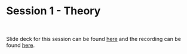 # Session 1 - Theory

<br>

Slide deck for this session can be found [here](https://docs.google.com/presentation/d/1m162HYdZUSFA2WCnUa9mi3SdtjetL12cw4RU8mI_GLk/edit?usp=drive_link) and the recording can be found [here](.).
